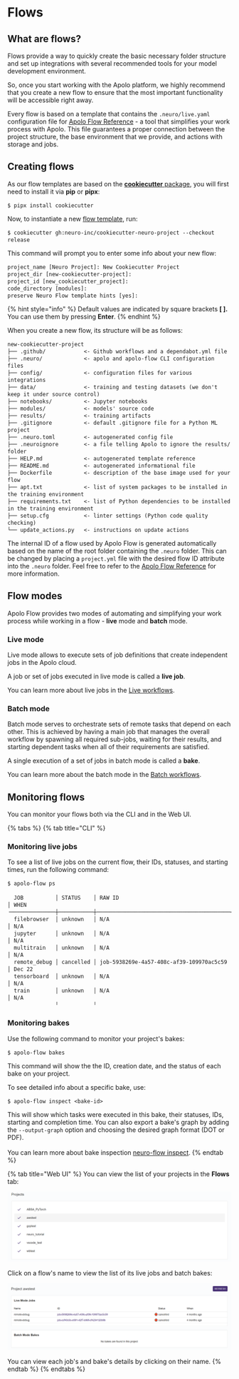# Flows

## What are flows?

Flows provide a way to quickly create the basic necessary folder structure and set up integrations with several recommended tools for your model development environment.&#x20;

So, once you start working with the Apolo platform, we highly recommend that you create a new flow to ensure that the most important functionality will be accessible right away.

Every flow is based on a template that contains the `.neuro/live.yaml` configuration file for [Apolo Flow Reference](https://app.gitbook.com/o/-MMLX64i1AQdS3ehf2Kg/s/-MMLOF\_FqiWBMcOdY8cj/ "mention") - a tool that simplifies your work process with Apolo. This file guarantees a proper connection between the project structure, the base environment that we provide, and actions with storage and jobs.

## Creating flows

As our flow templates are based on the [**cookiecutter** package](https://github.com/cookiecutter/cookiecutter), you will first need to install it via **pip** or **pipx**:

```
$ pipx install cookiecutter
```

Now, to instantiate a new [flow template](https://github.com/neuro-inc/cookiecutter-neuro-project), run:

```
$ cookiecutter gh:neuro-inc/cookiecutter-neuro-project --checkout release
```

This command will prompt you to enter some info about your new flow:

```
project_name [Neuro Project]: New Cookiecutter Project
project_dir [new-cookiecutter-project]:
project_id [new_cookiecutter_project]:
code_directory [modules]:
preserve Neuro Flow template hints [yes]:
```

{% hint style="info" %}
Default values are indicated by square brackets **\[ ].** You can use them by pressing **Enter**.
{% endhint %}

When you create a new flow, its structure will be as follows:

```
new-cookiecutter-project
├── .github/            <- Github workflows and a dependabot.yml file
├── .neuro/             <- apolo and apolo-flow CLI configuration files
├── config/             <- configuration files for various integrations
├── data/               <- training and testing datasets (we don't keep it under source control)
├── notebooks/          <- Jupyter notebooks
├── modules/            <- models' source code
├── results/            <- training artifacts
├── .gitignore          <- default .gitignore file for a Python ML project
├── .neuro.toml         <- autogenerated config file
├── .neuroignore        <- a file telling Apolo to ignore the results/ folder
├── HELP.md             <- autogenerated template reference
├── README.md           <- autogenerated informational file
├── Dockerfile          <- description of the base image used for your flow
├── apt.txt             <- list of system packages to be installed in the training environment
├── requirements.txt    <- list of Python dependencies to be installed in the training environment
├── setup.cfg           <- linter settings (Python code quality checking)
└── update_actions.py   <- instructions on update actions
```

The internal ID of a flow used by Apolo Flow is generated automatically based on the name of the root folder containing the `.neuro` folder. This can be changed by placing a `project.yml` file with the desired flow ID attribute into the `.neuro` folder. Feel free to refer to the [Apolo Flow Reference](https://app.gitbook.com/o/-MMLX64i1AQdS3ehf2Kg/s/-MMLOF\_FqiWBMcOdY8cj/ "mention") for more information.

## Flow modes

Apolo Flow provides two modes of automating and simplifying your work process while working in a flow - **live** mode and **batch** mode.&#x20;

### Live mode

Live mode allows to execute sets of job definitions that create independent jobs in the Apolo cloud.&#x20;

A job or set of jobs executed in live mode is called a **live job**.

You can learn more about live jobs in the [Live workflows](https://app.gitbook.com/s/-MMLOF\_FqiWBMcOdY8cj/#live-workflows "mention").

### Batch mode

Batch mode serves to orchestrate sets of remote tasks that depend on each other. This is achieved by having a main job that manages the overall workflow by spawning all required sub-jobs, waiting for their results, and starting dependent tasks when all of their requirements are satisfied.&#x20;

A single execution of a set of jobs in batch mode is called a **bake**.

You can learn more about the batch mode in the [Batch workflows](https://app.gitbook.com/s/-MMLOF\_FqiWBMcOdY8cj/#batch-workflows "mention").

## Monitoring flows

You can monitor your flows both via the CLI and in the Web UI.

{% tabs %}
{% tab title="CLI" %}
### Monitoring live jobs

To see a list of live jobs on the current flow, their IDs, statuses, and starting times, run the following command:

```
$ apolo-flow ps

  JOB          │ STATUS    │ RAW ID                                   │ WHEN
╶──────────────┼───────────┼──────────────────────────────────────────┼────────╴
  filebrowser  │ unknown   │ N/A                                      │ N/A
  jupyter      │ unknown   │ N/A                                      │ N/A
  multitrain   │ unknown   │ N/A                                      │ N/A
  remote_debug │ cancelled │ job-5938269e-4a57-408c-af39-109970ac5c59 │ Dec 22
  tensorboard  │ unknown   │ N/A                                      │ N/A
  train        │ unknown   │ N/A                                      │ N/A
               ╵           ╵                                       
```

### Monitoring bakes

Use the following command to monitor your project's bakes:

```
$ apolo-flow bakes
```

This command will show the the ID, creation date, and the status of each bake on your project.

To see detailed info about a specific bake, use:

```
$ apolo-flow inspect <bake-id>
```

This will show which tasks were executed in this bake, their statuses, IDs, starting and completion time. You can also export a bake's graph by adding the `--output-graph` option and choosing the desired graph format (DOT or PDF).\
\
You can learn more about bake inspection [neuro-flow inspect](https://app.gitbook.com/s/-MMLOF\_FqiWBMcOdY8cj/cli#neuro-flow-inspect "mention").
{% endtab %}

{% tab title="Web UI" %}
You can view the list of your projects in the **Flows** tab:

![](<../../.gitbook/assets/image (142).png>)

Click on a flow's name to view the list of its live jobs and batch bakes:

![](<../../.gitbook/assets/image (141).png>)

You can view each job's and bake's details by clicking on their name.
{% endtab %}
{% endtabs %}
